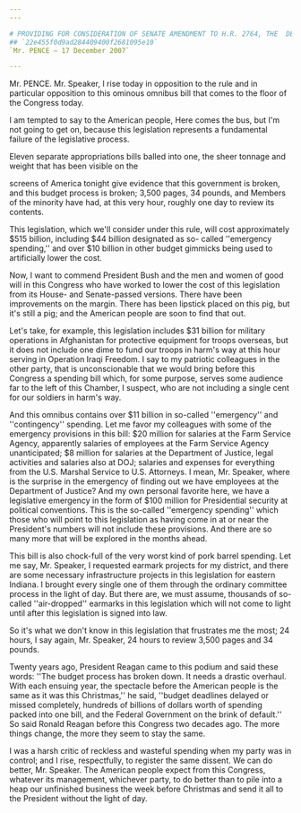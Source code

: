 ```yaml
---
---

# PROVIDING FOR CONSIDERATION OF SENATE AMENDMENT TO H.R. 2764, THE  DEPARTMENT OF STATE, FOREIGN OPERATIONS AND RELATED PROGRAMS  APPROPRIATIONS ACT, 2008 (CONSOLIDATED APPROPRIATIONS ACT, 2008)
## `22e455f0d9ad284409400f2681095e10`
`Mr. PENCE — 17 December 2007`

---
```



Mr. PENCE. Mr. Speaker, I rise today in opposition to the rule and in 
particular opposition to this ominous omnibus bill that comes to the 
floor of the Congress today.

I am tempted to say to the American people, Here comes the bus, but 
I'm not going to get on, because this legislation represents a 
fundamental failure of the legislative process.

Eleven separate appropriations bills balled into one, the sheer 
tonnage and weight that has been visible on the


screens of America tonight give evidence that this government is 
broken, and this budget process is broken; 3,500 pages, 34 pounds, and 
Members of the minority have had, at this very hour, roughly one day to 
review its contents.

This legislation, which we'll consider under this rule, will cost 
approximately $515 billion, including $44 billion designated as so-
called ''emergency spending,'' and over $10 billion in other budget 
gimmicks being used to artificially lower the cost.

Now, I want to commend President Bush and the men and women of good 
will in this Congress who have worked to lower the cost of this 
legislation from its House- and Senate-passed versions. There have been 
improvements on the margin. There has been lipstick placed on this pig, 
but it's still a pig; and the American people are soon to find that 
out.

Let's take, for example, this legislation includes $31 billion for 
military operations in Afghanistan for protective equipment for troops 
overseas, but it does not include one dime to fund our troops in harm's 
way at this hour serving in Operation Iraqi Freedom. I say to my 
patriotic colleagues in the other party, that is unconscionable that we 
would bring before this Congress a spending bill which, for some 
purpose, serves some audience far to the left of this Chamber, I 
suspect, who are not including a single cent for our soldiers in harm's 
way.

And this omnibus contains over $11 billion in so-called ''emergency'' 
and ''contingency'' spending. Let me favor my colleagues with some of 
the emergency provisions in this bill: $20 million for salaries at the 
Farm Service Agency, apparently salaries of employees at the Farm 
Service Agency unanticipated; $8 million for salaries at the Department 
of Justice, legal activities and salaries also at DOJ; salaries and 
expenses for everything from the U.S. Marshal Service to U.S. 
Attorneys. I mean, Mr. Speaker, where is the surprise in the emergency 
of finding out we have employees at the Department of Justice? And my 
own personal favorite here, we have a legislative emergency in the form 
of $100 million for Presidential security at political conventions. 
This is the so-called ''emergency spending'' which those who will point 
to this legislation as having come in at or near the President's 
numbers will not include these provisions. And there are so many more 
that will be explored in the months ahead.

This bill is also chock-full of the very worst kind of pork barrel 
spending. Let me say, Mr. Speaker, I requested earmark projects for my 
district, and there are some necessary infrastructure projects in this 
legislation for eastern Indiana. I brought every single one of them 
through the ordinary committee process in the light of day. But there 
are, we must assume, thousands of so-called ''air-dropped'' earmarks in 
this legislation which will not come to light until after this 
legislation is signed into law.

So it's what we don't know in this legislation that frustrates me the 
most; 24 hours, I say again, Mr. Speaker, 24 hours to review 3,500 
pages and 34 pounds.

Twenty years ago, President Reagan came to this podium and said these 
words: ''The budget process has broken down. It needs a drastic 
overhaul. With each ensuing year, the spectacle before the American 
people is the same as it was this Christmas,'' he said, ''budget 
deadlines delayed or missed completely, hundreds of billions of dollars 
worth of spending packed into one bill, and the Federal Government on 
the brink of default.'' So said Ronald Reagan before this Congress two 
decades ago. The more things change, the more they seem to stay the 
same.

I was a harsh critic of reckless and wasteful spending when my party 
was in control; and I rise, respectfully, to register the same dissent. 
We can do better, Mr. Speaker. The American people expect from this 
Congress, whatever its management, whichever party, to do better than 
to pile into a heap our unfinished business the week before Christmas 
and send it all to the President without the light of day.